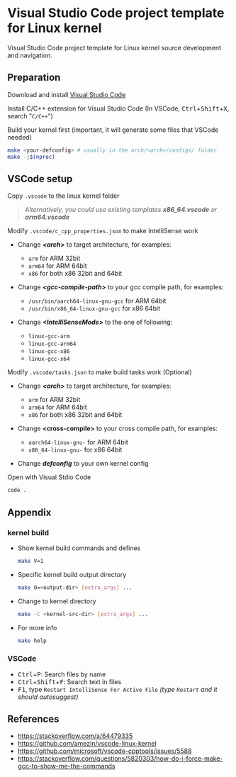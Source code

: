 # Visual Studio Code project template for Linux kernel

Visual Studio Code project template for Linux kernel source development and navigation.

## Preparation

Download and install [Visual Studio Code](https://code.visualstudio.com/)

Install C/C++ extension for Visual Studio Code (In VSCode, <kbd>Ctrl</kbd>+<kbd>Shift</kbd>+<kbd>X</kbd>, search "`C/C++`")

Build your kernel first (important, it will generate some files that VSCode needed)

```sh
make <your-defconfig> # usually in the arch/<arch>/configs/ folder
make -j$(nproc)
```

## VSCode setup

Copy `.vscode` to the linux kernel folder

> *Alternatively, you could use existing templates **x86_64.vscode** or **arm64.vscode***

Modify `.vscode/c_cpp_properties.json` to make IntelliSense work

- Change ***&lt;arch>*** to target architecture, for examples:

  * `arm` for ARM 32bit
  * `arm64` for ARM 64bit
  * `x86` for both x86 32bit and 64bit

- Change ***&lt;gcc-compile-path>*** to your gcc compile path, for examples:

  * `/usr/bin/aarch64-linux-gnu-gcc` for ARM 64bit
  * `/usr/bin/x86_64-linux-gnu-gcc` for x86 64bit

- Change ***&lt;IntelliSenseMode>*** to the one of following:

  * `linux-gcc-arm`
  * `linux-gcc-arm64`
  * `linux-gcc-x86`
  * `linux-gcc-x64`

Modify `.vscode/tasks.json` to make build tasks work (Optional)

- Change ***&lt;arch>*** to target architecture, for examples:

  * `arm` for ARM 32bit
  * `arm64` for ARM 64bit
  * `x86` for both x86 32bit and 64bit

- Change **&lt;cross-compile>** to your cross compile path, for examples:

  * `aarch64-linux-gnu-` for ARM 64bit
  * `x86_64-linux-gnu-` for x86 64bit

- Change ***defconfig*** to your own kernel config

Open with Visual Stdio Code

  ```sh
  code .
  ```

## Appendix

### kernel build

* Show kernel build commands and defines

  ```sh
  make V=1
  ```

* Specific kernel build output directory

  ```sh
  make O=<output-dir> [extra_args] ...
  ```

* Change to kernel directory

  ```sh
  make -C <kernel-src-dir> [extra_args] ...
  ```

* For more info

  ```sh
  make help
  ```

### VSCode

* <kbd>Ctrl</kbd>+<kbd>P</kbd>: Search files by name
* <kbd>Ctrl</kbd>+<kbd>Shift</kbd>+<kbd>F</kbd>: Search text in files
* <kbd>F1</kbd>, type `Restart IntelliSense For Active File` *(type `Restart` and it should autosuggest)*

## References

* https://stackoverflow.com/a/64479335
* https://github.com/amezin/vscode-linux-kernel
* https://github.com/microsoft/vscode-cpptools/issues/5588
* https://stackoverflow.com/questions/5820303/how-do-i-force-make-gcc-to-show-me-the-commands
